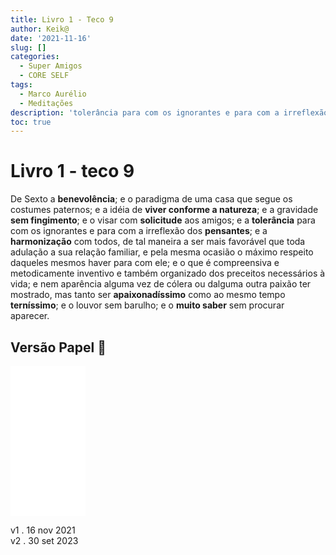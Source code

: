 ```yaml
---
title: Livro 1 - Teco 9
author: Keik@
date: '2021-11-16'
slug: []
categories:
  - Super Amigos
  - CORE SELF
tags:
  - Marco Aurélio
  - Meditações
description: 'tolerância para com os ignorantes e para com a irreflexão dos pensantes'
toc: true
---
```


# Livro 1 - teco 9

De Sexto a **benevolência**; e o paradigma de uma casa que segue os costumes paternos; e a idéia de **viver conforme a natureza**; e a gravidade **sem fingimento**; e o visar com **solicitude** aos amigos; e a **tolerância** para com os ignorantes e para com a irreflexão dos **pensantes**; e a **harmonização** com todos, de tal maneira a ser mais favorável que toda adulação a sua relação familiar, e pela mesma ocasião o máximo respeito daqueles mesmos haver para com ele; e o que é compreensiva e metodicamente inventivo e também organizado dos preceitos necessários à vida; e nem aparência alguma vez de cólera ou dalguma outra paixão ter mostrado, mas tanto ser **apaixonadíssimo** como ao mesmo tempo **terníssimo**; e o louvor sem barulho; e o **muito saber** sem procurar aparecer.


## Versão Papel :book:
<iframe style="width:120px;height:240px;" marginwidth="0" marginheight="0" scrolling="no" frameborder="0" src="//ws-na.amazon-adsystem.com/widgets/q?ServiceVersion=20070822&OneJS=1&Operation=GetAdHtml&MarketPlace=BR&source=ss&ref=as_ss_li_til&ad_type=product_link&tracking_id=mundodekeika-20&language=pt_BR&marketplace=amazon&region=BR&placement=B092FVY4BB&asins=B092FVY4BB&linkId=37c5ec14221f61f811029aa88b520891&show_border=true&link_opens_in_new_window=true"></iframe>

v1 . 16  nov  2021  
v2 . 30 set 2023   